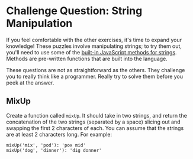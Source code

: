 # Challenge Question: String Manipulation
If you feel comfortable with the other exercises, it's time to expand your knowledge! These puzzles involve manipulating strings; to try them out, you'll need to use some of the [built-in JavaScript methods for strings](http://www.w3schools.com/jsref/jsref_obj_string.asp). Methods are pre-written functions that are built into the language.

These questions are not as straightforward as the others. They challenge you to really think like a programmer. Really try to solve them before you peek at the answer.

## MixUp
Create a function called `mixUp`. It should take in two strings, and return the concatenation of the two strings (separated by a space) slicing out and swapping the first 2 characters of each. You can assume that the strings are at least 2 characters long. For example:
```
mixUp('mix', 'pod'): 'pox mid'
mixUp('dog', 'dinner'): 'dig donner'
```
